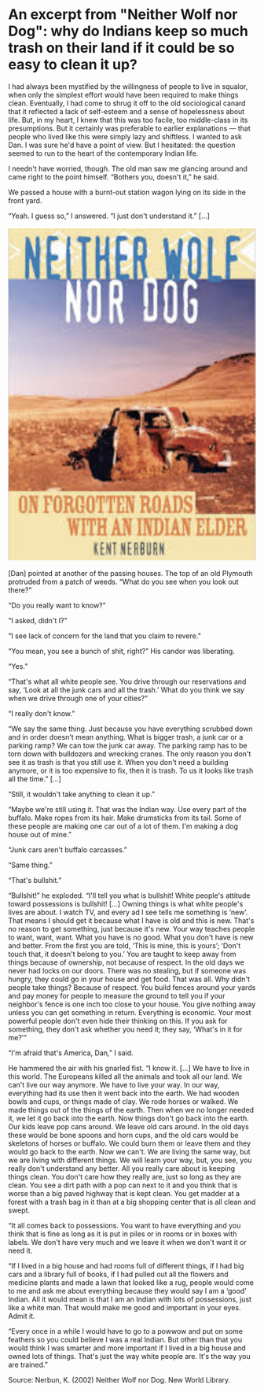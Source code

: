
# An excerpt from "Neither Wolf nor Dog": why do Indians keep so much trash on their land if it could be so easy to clean it up?

I had always been mystified by the willingness of people to live in squalor, when only the simplest effort would have been required to make things clean. Eventually, I had come to shrug it off to the old sociological canard that it reflected a lack of self-esteem and a sense of hopelessness about life. But, in my heart, I knew that this was too facile, too middle-class in its presumptions. But it certainly was preferable to earlier explanations — that people who lived like this were simply lazy and shiftless. I wanted to ask Dan. I was sure he'd have a point of view. But I hesitated: the question seemed to run to the heart of the contemporary Indian life.

I needn't have worried, though. The old man saw me glancing around and came right to the point himself. “Bothers you, doesn't it,” he said.

We passed a house with a burnt-out station wagon lying on its side in the front yard.

“Yeah. I guess so,” I answered. “I just don't understand it.” [...]

![](../media/cleanshot_2024-02-17-at-09-38-47@2x.png)

[Dan] pointed at another of the passing houses. The top of an old Plymouth protruded from a patch of weeds. “What do you see when you look out there?”

“Do you really want to know?”

“I asked, didn't I?”

“I see lack of concern for the land that you claim to revere.”

“You mean, you see a bunch of shit, right?” His candor was liberating.

“Yes.”

“That's what all white people see. You drive through our reservations and say, ‘Look at all the junk cars and all the trash.’ What do you think we say when we drive through one of your cities?”

“I really don't know.”

“We say the same thing. Just because you have everything scrubbed down and in order doesn't mean anything. What is bigger trash, a junk car or a parking ramp? We can tow the junk car away. The parking ramp has to be torn down with bulldozers and wrecking cranes. The only reason you don't see it as trash is that you still use it. When you don't need a building anymore, or it is too expensive to fix, then it is trash. To us it looks like trash all the time.” [...] 

“Still, it wouldn't take anything to clean it up.”

“Maybe we're still using it. That was the Indian way. Use every part of the buffalo. Make ropes from its hair. Make drumsticks from its tail. Some of these people are making one car out of a lot of them. I'm making a dog house out of mine.”

“Junk cars aren't buffalo carcasses.”

“Same thing.”

“That's bullshit.”

“Bullshit!” he exploded. “I'll tell you what is bullshit! White people's attitude toward possessions is bullshit! [...] Owning things is what white people's lives are about. I watch TV, and every ad I see tells me something is ‘new’. That means I should get it because what I have is old and this is new. That's no reason to get something, just because it's new. Your way teaches people to want, want, want. What you have is no good. What you don't have is new and better. From the first you are told, ‘This is mine, this is yours’; ‘Don't touch that, it doesn't belong to you.’ You are taught to keep away from things because of ownership, not because of respect. In the old days we never had locks on our doors. There was no stealing, but if someone was hungry, they could go in your house and get food. That was all. Why didn't people take things? Because of respect. You build fences around your yards and pay money for people to measure the ground to tell you if your neighbor's fence is one inch too close to your house. You give nothing away unless you can get something in return. Everything is economic. Your most powerful people don't even hide their thinking on this. If you ask for something, they don't ask whether you need it; they say, ‘What's in it for me?’”

“I'm afraid that's America, Dan,” I said.

He hammered the air with his gnarled fist. “I know it. [...] We have to live in this world. The Europeans killed all the animals and took all our land. We can't live our way anymore. We have to live your way. In our way, everything had its use then it went back into the earth. We had wooden bowls and cups, or things made of clay. We rode horses or walked. We made things out of the things of the earth. Then when we no longer needed it, we let it go back into the earth. Now things don't go back into the earth. Our kids leave pop cans around. We leave old cars around. In the old days these would be bone spoons and horn cups, and the old cars would be skeletons of horses or buffalo. We could burn them or leave them and they would go back to the earth. Now we can't. We are living the same way, but we are living with different things. We will learn your way, but, you see, you really don't understand any better. All you really care about is keeping things clean. You don't care how they really are, just so long as they are clean. You see a dirt path with a pop can next to it and you think that is worse than a big paved highway that is kept clean. You get madder at a forest with a trash bag in it than at a big shopping center that is all clean and swept.

“It all comes back to possessions. You want to have everything and you think that is fine as long as it is put in piles or in rooms or in boxes with labels. We don't have very much and we leave it when we don't want it or need it.

“If I lived in a big house and had rooms full of different things, if I had big cars and a library full of books, if I had pulled out all the flowers and medicine plants and made a lawn that looked like a rug, people would come to me and ask me about everything because they would say I am a ‘good’ Indian. All it would mean is that I am an Indian with lots of possessions, just like a white man. That would make me good and important in your eyes. Admit it.

“Every once in a while I would have to go to a powwow and put on some feathers so you could believe I was a real Indian. But other than that you would think I was smarter and more important if I lived in a big house and owned lots of things. That's just the way white people are. It's the way you are trained.”

Source: Nerbun, K. (2002) Neither Wolf nor Dog. New World Library.